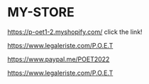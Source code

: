 # MY-STORE

https://p-oet1-2.myshopify.com/  click the link! 

https://www.legaleriste.com/P.O.E.T

https://www.paypal.me/POET2022

https://www.legaleriste.com/P.O.E.T
